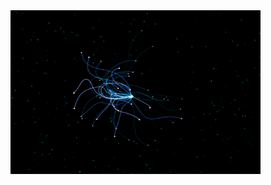 <img align="right" alt="coding" width="400" src="https://github.com/Usernamecopieded/Electro-Monster/blob/main/Monster.png">
